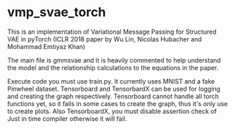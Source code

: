 # vmp_svae_torch
This is an implementation of Variational Message Passing for Structured VAE in pyTorch (ICLR 2018 paper by Wu Lin, Nicolas Hubacher and Mohammad Emtiyaz Khan)

The main file is gmmsvae and it is heavily commented to help understand the model
and the relationship calculations to the equations in the paper.

Execute code you must use train.py.  It currently uses MNIST and a fake Pinwheel dataset.  Tensorboard and TensorbardX can be used for 
logging and creating the graph respectively.  Tensorboard cannot handle all torch functions yet, so it fails in some cases to create the graph,
thus it's only use to create plots.  Also TensorboardX, you must disable assertion check of Just in time compiler otherwise it will fail.  
